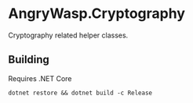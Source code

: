# AngryWasp.Cryptography

Cryptography related helper classes.

## Building

Requires .NET Core

`dotnet restore && dotnet build -c Release`